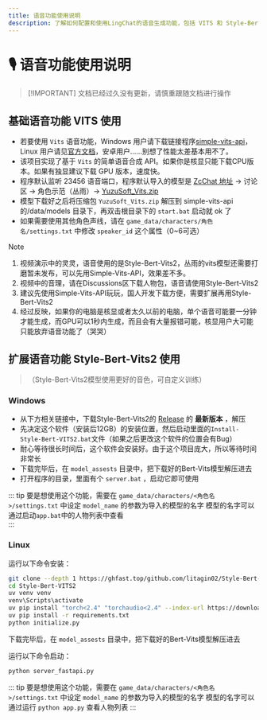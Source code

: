 ```yaml
---
title: 语音功能使用说明
description: 了解如何配置和使用LingChat的语音生成功能，包括 VITS 和 Style-Bert-VITS2 两种语音合成方案。
---
```


#  🎙️ 语音功能使用说明

> [!IMPORTANT] 文档已经过久没有更新，请慎重跟随文档进行操作

## 基础语音功能 VITS 使用

- 若要使用 `Vits` 语音功能，Windows 用户请下载链接程序[simple-vits-api](https://github.com/Artrajz/vits-simple-api/releases)，Linux 用户请见[官方文档](https://github.com/Artrajz/vits-simple-api/blob/main/README_zh.md)，安卓用户......别想了性能太差基本用不了。
- 该项目实现了基于 `Vits` 的简单语音合成 API。如果你是核显只能下载CPU版本。如果有独显建议下载 GPU 版本，速度快。
- 程序默认监听 23456 语音端口，程序默认导入的模型是 [ZcChat 地址](https://github.com/Zao-chen/ZcChat) -&gt; 讨论区 -&gt; 角色示范（丛雨）-&gt; [YuzuSoft_Vits.zip](https://github.com/Zao-chen/zao-chen.github.io/releases/download/%E8%B5%84%E6%BA%90%E4%B8%8B%E8%BD%BD/YuzuSoft_Vits.zip)
- 模型下载好之后将压缩包 `YuzuSoft_Vits.zip` 解压到 simple-vits-api 的/data/models 目录下，再双击根目录下的 `start.bat` 启动就 ok 了
- 如果需要使用其他角色声线，请在 `game_data/characters/角色名/settings.txt` 中修改 `speaker_id` 这个属性（0~6可选）

> [!NOTE]
>
> 1. 视频演示中的灵灵，语音使用的是Style-Bert-Vits2，丛雨的vits模型还需要打磨暂未发布，可以先用Simple-Vits-API，效果差不多。
> 2. 视频中的音理，请在Discussions区下载人物包，语音请使用Style-Bert-Vits2
> 3. 建议先使用Simple-Vits-API玩玩，国人开发下载方便，需要扩展再用Style-Bert-Vits2
> 4. 经过反映，如果你的电脑是核显或者太久以前的电脑，单个语音可能要一分钟才能生成，而GPU可以1秒内生成，而且会有大量报错可能，核显用户大可能只能放弃语音功能了（哭哭）

## 扩展语音功能 Style-Bert-Vits2 使用

> （Style-Bert-Vits2模型使用更好的音色，可自定义训练）

### Windows

- 从下方相关链接中，下载Style-Bert-Vits2的 [Release](https://github.com/litagin02/Style-Bert-VITS2/releases) 的 **最新版本** ，解压
- 先决定这个软件（安装后12GB）的安装位置，然后启动里面的`Install-Style-Bert-VITS2.bat`文件（如果之后更改这个软件的位置会有Bug）
- 耐心等待很长时间后，这个软件会安装好。由于这个项目庞大，所以等待时间非常长
- 下载完毕后，在 `model_assests` 目录中，把下载好的Bert-Vits模型解压进去
- 打开程序的目录，里面有个 `server.bat` ，启动它即可使用

::: tip
要是想使用这个功能，需要在 `game_data/characters/<角色名>/settings.txt` 中设定 `model_name` 的参数为导入的模型的名字
模型的名字可以通过启动`app.bat`中的人物列表中查看  
:::

### Linux

运行以下命令安装：

```bash
git clone --depth 1 https://ghfast.top/github.com/litagin02/Style-Bert-VITS2.git
cd Style-Bert-VITS2
uv venv venv
venv\Scripts\activate
uv pip install "torch<2.4" "torchaudio<2.4" --index-url https://download.pytorch.org/whl/cu118 #用于GPU合成，CPU请把后面的 cu118 换成 cpu
uv pip install -r requirements.txt
python initialize.py
```

下载完毕后，在 `model_assests` 目录中，把下载好的Bert-Vits模型解压进去

运行以下命令启动：

```bash
python server_fastapi.py
```

::: tip
要是想使用这个功能，需要在 `game_data/characters/<角色名>/settings.txt` 中设定 `model_name` 的参数为导入的模型的名字
模型的名字可以通过运行 `python app.py` 查看人物列表
:::
